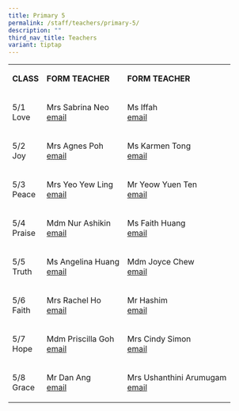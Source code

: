 ```yaml
---
title: Primary 5
permalink: /staff/teachers/primary-5/
description: ""
third_nav_title: Teachers
variant: tiptap
---
```

<table style="minWidth: 75px">
<colgroup>
<col>
<col>
<col>
</colgroup>
<tbody>
<tr>
<td rowspan="1" colspan="1">
<p><strong>CLASS</strong>
</p>
</td>
<td rowspan="1" colspan="1">
<p><strong>FORM TEACHER</strong>
</p>
</td>
<td rowspan="1" colspan="1">
<p><strong>FORM TEACHER</strong>
</p>
</td>
</tr>
<tr>
<td rowspan="1" colspan="1">
<p>5/1
<br>Love</p>
</td>
<td rowspan="1" colspan="1">
<p>Mrs Sabrina Neo
<br><a href="mailto:seah_jia_fen_sabrina@schools.gov.sg" rel="noopener noreferrer nofollow" target="_blank">email</a>
</p>
</td>
<td rowspan="1" colspan="1">
<p>Ms Iffah
<br><a href="mailto:nuriffah_zakiah_mohd_said@schools.gov.sg" rel="noopener noreferrer nofollow" target="_blank">email</a>
</p>
</td>
</tr>
<tr>
<td rowspan="1" colspan="1">
<p>5/2
<br>Joy</p>
</td>
<td rowspan="1" colspan="1">
<p>Mrs Agnes Poh
<br><a href="mailto:khoo_gek_lin_agnes@schools.gov.sg" rel="noopener noreferrer nofollow" target="_blank">email</a>
</p>
</td>
<td rowspan="1" colspan="1">
<p>Ms Karmen Tong
<br><a href="mailto:tong_jia_min@schools.gov.sg" rel="noopener noreferrer nofollow" target="_blank">email</a>
</p>
</td>
</tr>
<tr>
<td rowspan="1" colspan="1">
<p>5/3
<br>Peace</p>
</td>
<td rowspan="1" colspan="1">
<p>Mrs Yeo Yew Ling
<br><a href="mailto:ong_yew_ling@schools.gov.sg" rel="noopener noreferrer nofollow" target="_blank">email</a>
</p>
</td>
<td rowspan="1" colspan="1">
<p>Mr Yeow Yuen Ten
<br><a href="mailto:yeow_yuen_ten@schools.gov.sg" rel="noopener noreferrer nofollow" target="_blank">email</a>
</p>
</td>
</tr>
<tr>
<td rowspan="1" colspan="1">
<p>5/4
<br>Praise</p>
</td>
<td rowspan="1" colspan="1">
<p>Mdm Nur Ashikin
<br><a href="mailto:siti_nurashikin_mohd_sultan@schools.gov.sg" rel="noopener noreferrer nofollow" target="_blank">email</a>
</p>
</td>
<td rowspan="1" colspan="1">
<p>Ms Faith Huang
<br><a href="mailto:huang_huiru_faith@schools.gov.sg" rel="noopener noreferrer nofollow" target="_blank">email</a>
</p>
</td>
</tr>
<tr>
<td rowspan="1" colspan="1">
<p>5/5
<br>Truth</p>
</td>
<td rowspan="1" colspan="1">
<p>Ms Angelina Huang
<br><a href="mailto:angelina_huang@schools.gov.sg" rel="noopener noreferrer nofollow" target="_blank">email</a>
</p>
</td>
<td rowspan="1" colspan="1">
<p>Mdm Joyce Chew
<br><a href="mailto:chew_wei_xue@schools.gov.sg" rel="noopener noreferrer nofollow" target="_blank">email</a>
</p>
</td>
</tr>
<tr>
<td rowspan="1" colspan="1">
<p>5/6
<br>Faith</p>
</td>
<td rowspan="1" colspan="1">
<p>Mrs Rachel Ho
<br><a href="mailto:sim_wanru_rachel@schools.gov.sg" rel="noopener noreferrer nofollow" target="_blank">email</a>
</p>
</td>
<td rowspan="1" colspan="1">
<p>Mr Hashim
<br><a href="mailto:hashim_bin_mohd_shariff@schools.gov.sg" rel="noopener noreferrer nofollow" target="_blank">email</a>
</p>
</td>
</tr>
<tr>
<td rowspan="1" colspan="1">
<p>5/7
<br>Hope</p>
</td>
<td rowspan="1" colspan="1">
<p>Mdm Priscilla Goh
<br><a href="mailto:goh_hwi_ping@schools.gov.sg" rel="noopener noreferrer nofollow" target="_blank">email</a>
</p>
</td>
<td rowspan="1" colspan="1">
<p>Mrs Cindy Simon
<br><a href="mailto:simon_chin_see_cindy@schools.gov.sg" rel="noopener noreferrer nofollow" target="_blank">email</a>
</p>
</td>
</tr>
<tr>
<td rowspan="1" colspan="1">
<p>5/8
<br>Grace</p>
</td>
<td rowspan="1" colspan="1">
<p>Mr Dan Ang
<br><a href="mailto:ang_kah_eng@schools.gov.sg" rel="noopener noreferrer nofollow" target="_blank">email</a>
</p>
</td>
<td rowspan="1" colspan="1">
<p>Mrs Ushanthini Arumugam
<br><a href="mailto:ushanthini_arumugam@schools.gov.sg" rel="noopener noreferrer nofollow" target="_blank">email</a>
</p>
</td>
</tr>
</tbody>
</table>
<p></p>